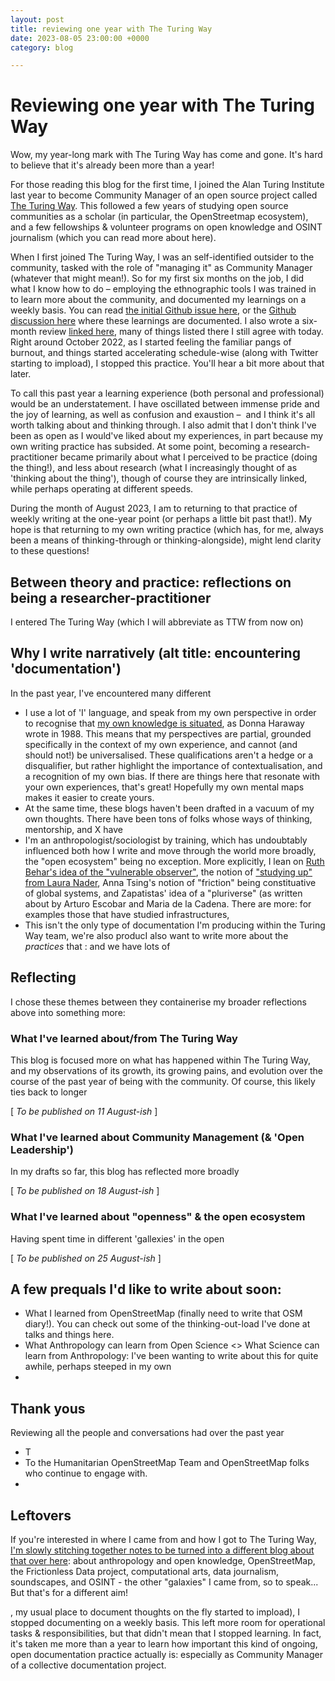 ```yaml
---
layout: post
title: reviewing one year with The Turing Way
date: 2023-08-05 23:00:00 +0000
category: blog

---
```

# Reviewing one year with The Turing Way

Wow, my year-long mark with The Turing Way has come and gone. It's hard to believe that it's already been more than a year!

For those reading this blog for the first time, I joined the Alan Turing Institute last year to become Community Manager of an open source project called [The Turing Way](https://the-turing-way.netlify.app/). This followed a few years of studying open source communities as a scholar (in particular, the OpenStreetmap ecosystem), and a few fellowships & volunteer programs on open knowledge and OSINT journalism (which you can read more about here).

When I first joined The Turing Way, I was an self-identified outsider to the community, tasked with the role of "managing it" as Community Manager (whatever that might mean!). So for my first six months on the job, I did what I know how to do – employing the ethnographic tools I was trained in to learn more about the community, and documented my learnings on a weekly basis. You can read [the initial Github issue here](https://github.com/alan-turing-institute/the-turing-way/issues/2318), or the [Github discussion here](https://github.com/alan-turing-institute/the-turing-way/discussions/2552) where these learnings are documented. I also  wrote a six-month review [linked here](), many of things listed there I still agree with today. Right around October 2022, as I started feeling the familiar pangs of burnout, and things started accelerating schedule-wise (along with Twitter starting to impload), I stopped this practice. You'll hear a bit more about that later.

To call this past year a learning experience (both personal and professional) would be an understatement. I have oscillated between immense pride and the joy of learning, as well as confusion and exaustion –  and I think it's all worth talking about and thinking through. I also admit that I don't think I've been as open as I would've liked about my experiences, in part because my own writing practice has subsided. At some point, becoming a research-practitioner became primarily about what I perceived to be practice (doing the thing!), and less about research (what I increasingly thought of as 'thinking about the thing'), though of course they are intrinsically linked, while perhaps operating at different speeds. 

During the month of August 2023, I am to returning to that practice of weekly writing at the one-year point (or perhaps a little bit past that!). My hope is that returning to my own writing practice (which has, for me, always been a means of thinking-through or thinking-alongside), might lend clarity to these questions!

## Between theory and practice: reflections on being a researcher-practitioner

I entered The Turing Way (which I will abbreviate as TTW from now on) 

## Why I write narratively (alt title: encountering 'documentation')

In the past year, I've encountered many different 

- I use a lot of 'I' language, and speak from my own perspective in order to recognise that [my own knowledge is situated](https://www.jstor.org/stable/3178066), as Donna Haraway wrote in 1988. This means that my perspectives are partial, grounded specifically in the context of my own experience, and cannot (and should not!) be universalised. These qualifications aren't a hedge or a disqualifier, but rather highlight the importance of contextualisation, and a recognition of my own bias. If there are things here that resonate with your own experiences, that's great! Hopefully my own mental maps makes it easier to create yours. 
- At the same time, these blogs haven't been drafted in a vacuum of my own thoughts. There have been tons of folks whose ways of thinking, mentorship, and X have 
- I'm an anthropologist/sociologist by training, which has undoubtably influenced both how I write and move through the world more broadly, the "open ecosystem" being no exception. More explicitly, I lean on [Ruth Behar's idea of the "vulnerable observer"](https://pages.uoregon.edu/koopman/events_readings/coast_group/PNWPrag_2010_behar.pdf), the notion of ["studying up" from Laura Nader](https://www.dourish.com/classes/readings/Nader-StudyingUp.pdf), Anna Tsing's notion of "friction" being constituative of global systems, and Zapatistas' idea of a "pluriverse" (as written about by Arturo Escobar and Maria de la Cadena. There are more: for examples those that have studied infrastructures,  
- This isn't the only type of documentation I'm producing within the Turing Way team, we're also producI also want to write more about the *practices* that : and we have lots of 

## Reflecting

I chose these themes between they containerise my broader reflections above into something more: 

### What I've learned about/from The Turing Way

This blog is focused more on what has happened within The Turing Way, and my observations of its growth, its growing pains, and evolution over the course of the past year of being with the community. Of course, this likely ties back to longer 

[ _To be published on 11 August-ish_ ]

### What I've learned about Community Management (& 'Open Leadership')

In my drafts so far, this blog has reflected more broadly

[ _To be published on 18 August-ish_ ]

### What I've learned about "openness" & the open ecosystem

Having spent time in different 'gallexies' in the open 

[ _To be published on 25 August-ish_ ]


## A few prequals I'd like to write about soon:
- What I learned from OpenStreetMap (finally need to write that OSM diary!). You can check out some of the thinking-out-load I've done at talks and things here.
- What Anthropology can learn from Open Science <> What Science can learn from Anthropology: I've been wanting to write about this for quite awhile, perhaps steeped in my own 
- 

## Thank yous
Reviewing all the people and conversations had over the past year
- T
- To the Humanitarian OpenStreetMap Team and OpenStreetMap folks who continue to engage with.
- 


## Leftovers
If you're interested in where I came from and how I got to The Turing Way, [I'm slowly stitching together notes to be turned into a different blog about that over here](https://): about anthropology and open knowledge, OpenStreetMap, the Frictionless Data project, computational arts, data journalism, soundscapes, and OSINT - the other "galaxies" I came from, so to speak... But that's for a different aim!

, my usual place to document thoughts on the fly started to impload), I stopped documenting on a weekly basis. This left more room for operational tasks & responsibilities, but that didn't mean that I stopped learning. In fact, it's taken me more than a year to learn how important this kind of ongoing, open documentation practice actually is: especially as Community Manager of a collective documentation project. 